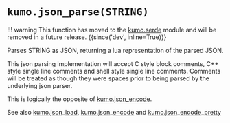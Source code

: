 # `kumo.json_parse(STRING)`

!!! warning
    This function has moved to the [kumo.serde](../kumo.serde/index.md) module and
    will be removed in a future release.
    {{since('dev', inline=True)}}

Parses STRING as JSON, returning a lua representation of the parsed JSON.

This json parsing implementation will accept C style block comments, C++ style
single line comments and shell style single line comments.  Comments will be
treated as though they were spaces prior to being parsed by the underlying json
parser.

This is logically the opposite of [kumo.json_encode](json_encode.md).

See also [kumo.json_load](json_load.md), [kumo.json_encode](json_encode.md)
and [kumo.json_encode_pretty](json_encode_pretty.md)
